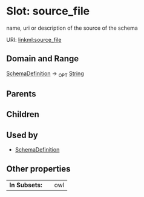 
# Slot: source_file


name, uri or description of the source of the schema

URI: [linkml:source_file](https://w3id.org/linkml/source_file)


## Domain and Range

[SchemaDefinition](SchemaDefinition.md) &#8594;  <sub>OPT</sub> [String](String.md)

## Parents


## Children


## Used by

 * [SchemaDefinition](SchemaDefinition.md)

## Other properties

|  |  |  |
| --- | --- | --- |
| **In Subsets:** | | owl |

